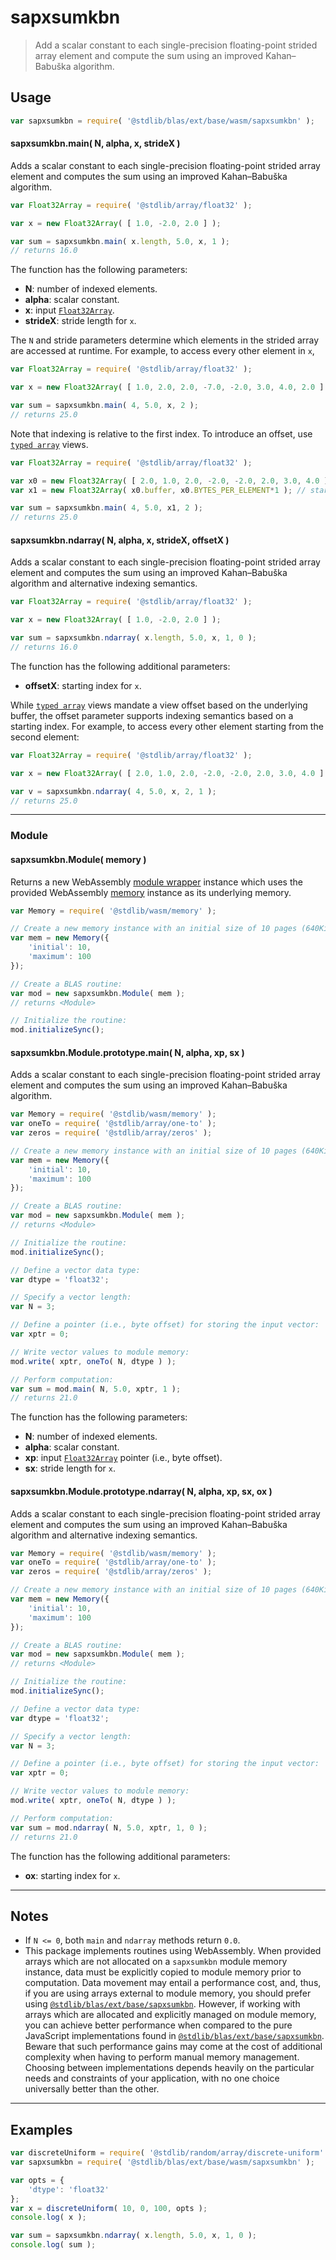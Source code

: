 <!--

@license Apache-2.0

Copyright (c) 2025 The Stdlib Authors.

Licensed under the Apache License, Version 2.0 (the "License");
you may not use this file except in compliance with the License.
You may obtain a copy of the License at

   http://www.apache.org/licenses/LICENSE-2.0

Unless required by applicable law or agreed to in writing, software
distributed under the License is distributed on an "AS IS" BASIS,
WITHOUT WARRANTIES OR CONDITIONS OF ANY KIND, either express or implied.
See the License for the specific language governing permissions and
limitations under the License.

-->

# sapxsumkbn

> Add a scalar constant to each single-precision floating-point strided array element and compute the sum using an improved Kahan–Babuška algorithm.

<section class="usage">

## Usage

```javascript
var sapxsumkbn = require( '@stdlib/blas/ext/base/wasm/sapxsumkbn' );
```

#### sapxsumkbn.main( N, alpha, x, strideX )

Adds a scalar constant to each single-precision floating-point strided array element and computes the sum using an improved Kahan–Babuška algorithm.

```javascript
var Float32Array = require( '@stdlib/array/float32' );

var x = new Float32Array( [ 1.0, -2.0, 2.0 ] );

var sum = sapxsumkbn.main( x.length, 5.0, x, 1 );
// returns 16.0
```

The function has the following parameters:

-   **N**: number of indexed elements.
-   **alpha**: scalar constant.
-   **x**: input [`Float32Array`][@stdlib/array/float32].
-   **strideX**: stride length for `x`.

The `N` and stride parameters determine which elements in the strided array are accessed at runtime. For example, to access every other element in `x`,

```javascript
var Float32Array = require( '@stdlib/array/float32' );

var x = new Float32Array( [ 1.0, 2.0, 2.0, -7.0, -2.0, 3.0, 4.0, 2.0 ] );

var sum = sapxsumkbn.main( 4, 5.0, x, 2 );
// returns 25.0
```

Note that indexing is relative to the first index. To introduce an offset, use [`typed array`][mdn-typed-array] views.

<!-- eslint-disable stdlib/capitalized-comments -->

```javascript
var Float32Array = require( '@stdlib/array/float32' );

var x0 = new Float32Array( [ 2.0, 1.0, 2.0, -2.0, -2.0, 2.0, 3.0, 4.0 ] );
var x1 = new Float32Array( x0.buffer, x0.BYTES_PER_ELEMENT*1 ); // start at 2nd element

var sum = sapxsumkbn.main( 4, 5.0, x1, 2 );
// returns 25.0
```

#### sapxsumkbn.ndarray( N, alpha, x, strideX, offsetX )

Adds a scalar constant to each single-precision floating-point strided array element and computes the sum using an improved Kahan–Babuška algorithm and alternative indexing semantics.

```javascript
var Float32Array = require( '@stdlib/array/float32' );

var x = new Float32Array( [ 1.0, -2.0, 2.0 ] );

var sum = sapxsumkbn.ndarray( x.length, 5.0, x, 1, 0 );
// returns 16.0
```

The function has the following additional parameters:

-   **offsetX**: starting index for `x`.

While [`typed array`][mdn-typed-array] views mandate a view offset based on the underlying buffer, the offset parameter supports indexing semantics based on a starting index. For example, to access every other element starting from the second element:

```javascript
var Float32Array = require( '@stdlib/array/float32' );

var x = new Float32Array( [ 2.0, 1.0, 2.0, -2.0, -2.0, 2.0, 3.0, 4.0 ] );

var v = sapxsumkbn.ndarray( 4, 5.0, x, 2, 1 );
// returns 25.0
```

* * *

### Module

#### sapxsumkbn.Module( memory )

Returns a new WebAssembly [module wrapper][@stdlib/wasm/module-wrapper] instance which uses the provided WebAssembly [memory][@stdlib/wasm/memory] instance as its underlying memory.

<!-- eslint-disable node/no-sync -->

```javascript
var Memory = require( '@stdlib/wasm/memory' );

// Create a new memory instance with an initial size of 10 pages (640KiB) and a maximum size of 100 pages (6.4MiB):
var mem = new Memory({
    'initial': 10,
    'maximum': 100
});

// Create a BLAS routine:
var mod = new sapxsumkbn.Module( mem );
// returns <Module>

// Initialize the routine:
mod.initializeSync();
```

#### sapxsumkbn.Module.prototype.main( N, alpha, xp, sx )

Adds a scalar constant to each single-precision floating-point strided array element and computes the sum using an improved Kahan–Babuška algorithm.

<!-- eslint-disable node/no-sync -->

```javascript
var Memory = require( '@stdlib/wasm/memory' );
var oneTo = require( '@stdlib/array/one-to' );
var zeros = require( '@stdlib/array/zeros' );

// Create a new memory instance with an initial size of 10 pages (640KiB) and a maximum size of 100 pages (6.4MiB):
var mem = new Memory({
    'initial': 10,
    'maximum': 100
});

// Create a BLAS routine:
var mod = new sapxsumkbn.Module( mem );
// returns <Module>

// Initialize the routine:
mod.initializeSync();

// Define a vector data type:
var dtype = 'float32';

// Specify a vector length:
var N = 3;

// Define a pointer (i.e., byte offset) for storing the input vector:
var xptr = 0;

// Write vector values to module memory:
mod.write( xptr, oneTo( N, dtype ) );

// Perform computation:
var sum = mod.main( N, 5.0, xptr, 1 );
// returns 21.0
```

The function has the following parameters:

-   **N**: number of indexed elements.
-   **alpha**: scalar constant.
-   **xp**: input [`Float32Array`][@stdlib/array/float32] pointer (i.e., byte offset).
-   **sx**: stride length for `x`.

#### sapxsumkbn.Module.prototype.ndarray( N, alpha, xp, sx, ox )

Adds a scalar constant to each single-precision floating-point strided array element and computes the sum using an improved Kahan–Babuška algorithm and alternative indexing semantics.

<!-- eslint-disable node/no-sync -->

```javascript
var Memory = require( '@stdlib/wasm/memory' );
var oneTo = require( '@stdlib/array/one-to' );
var zeros = require( '@stdlib/array/zeros' );

// Create a new memory instance with an initial size of 10 pages (640KiB) and a maximum size of 100 pages (6.4MiB):
var mem = new Memory({
    'initial': 10,
    'maximum': 100
});

// Create a BLAS routine:
var mod = new sapxsumkbn.Module( mem );
// returns <Module>

// Initialize the routine:
mod.initializeSync();

// Define a vector data type:
var dtype = 'float32';

// Specify a vector length:
var N = 3;

// Define a pointer (i.e., byte offset) for storing the input vector:
var xptr = 0;

// Write vector values to module memory:
mod.write( xptr, oneTo( N, dtype ) );

// Perform computation:
var sum = mod.ndarray( N, 5.0, xptr, 1, 0 );
// returns 21.0
```

The function has the following additional parameters:

-   **ox**: starting index for `x`.

</section>

<!-- /.usage -->

<section class="notes">

* * *

## Notes

-   If `N <= 0`, both `main` and `ndarray` methods return `0.0`.
-   This package implements routines using WebAssembly. When provided arrays which are not allocated on a `sapxsumkbn` module memory instance, data must be explicitly copied to module memory prior to computation. Data movement may entail a performance cost, and, thus, if you are using arrays external to module memory, you should prefer using [`@stdlib/blas/ext/base/sapxsumkbn`][@stdlib/blas/ext/base/sapxsumkbn]. However, if working with arrays which are allocated and explicitly managed on module memory, you can achieve better performance when compared to the pure JavaScript implementations found in [`@stdlib/blas/ext/base/sapxsumkbn`][@stdlib/blas/ext/base/sapxsumkbn]. Beware that such performance gains may come at the cost of additional complexity when having to perform manual memory management. Choosing between implementations depends heavily on the particular needs and constraints of your application, with no one choice universally better than the other.

</section>

<!-- /.notes -->

<section class="examples">

* * *

## Examples

<!-- eslint no-undef: "error" -->

```javascript
var discreteUniform = require( '@stdlib/random/array/discrete-uniform' );
var sapxsumkbn = require( '@stdlib/blas/ext/base/wasm/sapxsumkbn' );

var opts = {
    'dtype': 'float32'
};
var x = discreteUniform( 10, 0, 100, opts );
console.log( x );

var sum = sapxsumkbn.ndarray( x.length, 5.0, x, 1, 0 );
console.log( sum );
```

</section>

<!-- /.examples -->

<!-- Section for related `stdlib` packages. Do not manually edit this section, as it is automatically populated. -->

<section class="related">

</section>

<!-- /.related -->

<!-- Section for all links. Make sure to keep an empty line after the `section` element and another before the `/section` close. -->

<section class="links">

[mdn-typed-array]: https://developer.mozilla.org/en-US/docs/Web/JavaScript/Reference/Global_Objects/TypedArray

[@stdlib/array/float32]: https://github.com/stdlib-js/stdlib/tree/develop/lib/node_modules/%40stdlib/array/float32

[@stdlib/wasm/memory]: https://github.com/stdlib-js/stdlib/tree/develop/lib/node_modules/%40stdlib/wasm/memory

[@stdlib/wasm/module-wrapper]: https://github.com/stdlib-js/stdlib/tree/develop/lib/node_modules/%40stdlib/wasm/module-wrapper

[@stdlib/blas/ext/base/sapxsumkbn]: https://github.com/stdlib-js/stdlib/tree/develop/lib/node_modules/%40stdlib/blas/ext/base/sapxsumkbn

</section>

<!-- /.links -->
